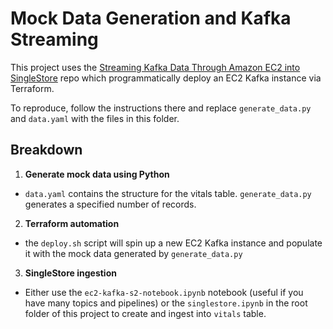 # Mock Data Generation and Kafka Streaming
This project uses the [Streaming Kafka Data Through Amazon EC2 into SingleStore](https://github.com/s2-ktran/s2-iac-ec2-kafka) repo which programmatically deploy an EC2 Kafka instance via Terraform. 

To reproduce, follow the instructions there and replace `generate_data.py` and `data.yaml` with the files in this folder.


## Breakdown
1. **Generate mock data using Python**

- `data.yaml` contains the structure for the vitals table. `generate_data.py` generates a specified number of records. 

2. **Terraform automation**

- the `deploy.sh` script will spin up a new EC2 Kafka instance and populate it with the mock data generated by `generate_data.py`

3. **SingleStore ingestion**

- Either use the `ec2-kafka-s2-notebook.ipynb` notebook (useful if you have many topics and pipelines) or the `singlestore.ipynb` in the root folder of this project to create and ingest into `vitals` table.
